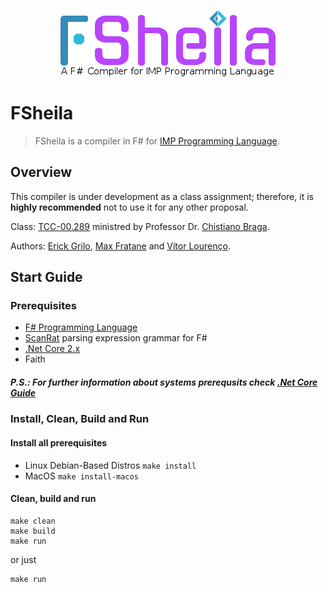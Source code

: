 <p align="center">
<img src="./img/logo.png">
</p>

# FSheila

>FSheila is a compiler in F# for [IMP Programming Language](https://github.com/ChristianoBraga/BPLC/blob/master/examples/imp/README.md).

## Overview

This compiler is under development as a class assignment; therefore, it is **highly recommended** not to use it for any other proposal.

Class: [TCC-00.289](http://www.ic.uff.br/index.php/en-GB/) ministred by Professor Dr. [Chistiano Braga](http://www2.ic.uff.br/~cbraga/pmwiki/pmwiki.php/Main/AffiliationAndResearchInterests).

Authors: [Erick Grilo](https://github.com/simasgrilo/), [Max Fratane](https://github.com/MFrat/) and [Vítor Lourenço](https://github.com/vitornl/).

## Start Guide

### Prerequisites

* [F# Programming Language](http://fsharp.org/)
* [ScanRat](https://github.com/pragmatrix/ScanRat) parsing expression grammar for F#
* [.Net Core 2.x](https://www.microsoft.com/net/download/linux)
* Faith

##### P.S.: For further information about systems prerequsits check [.Net Core Guide](https://docs.microsoft.com/en-us/dotnet/core/)

### Install, Clean, Build and Run

#### Install all prerequisites

* Linux Debian-Based Distros ```make install```
* MacOS ```make install-macos```

#### Clean, build and run

```
make clean
make build
make run
```
or just
```
make run
```